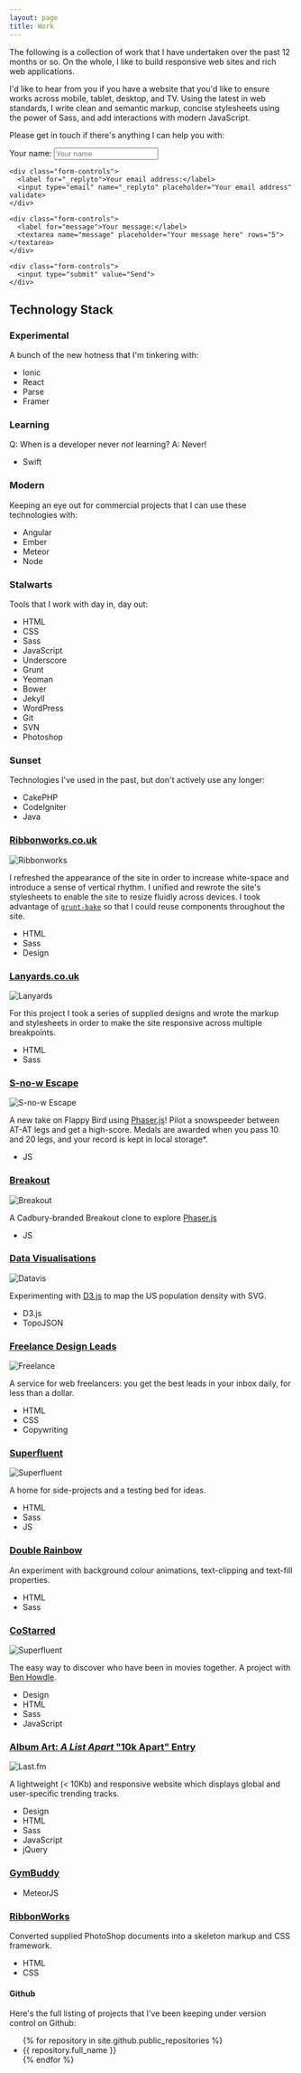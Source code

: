 ```yaml
---
layout: page
title: Work
---
```


The following is a collection of work that I have undertaken over the past 12 months or so. On the whole, I like to build responsive web sites and rich web applications.

I'd like to hear from you if you have a website that you'd like to ensure works across mobile, tablet, desktop, and TV. Using the latest in web standards, I write clean and semantic markup, concise stylesheets using the power of Sass, and add interactions with modern JavaScript.

Please get in touch if there's anything I can help you with:

<form action="//formspree.io/formspree@danmatthew.co.uk" method="POST">
    <input type="hidden" name="_subject" value="New website message">
    <div class="form-controls">
      <label for="name">Your name:</label>
      <input type="text" name="name" placeholder="Your name">
    </div>

    <div class="form-controls">
      <label for="_replyto">Your email address:</label>
      <input type="email" name="_replyto" placeholder="Your email address" validate>
    </div>

    <div class="form-controls">
      <label for="message">Your message:</label>
      <textarea name="message" placeholder="Your message here" rows="5"></textarea>
    </div>

    <div class="form-controls">
      <input type="submit" value="Send">
    </div>
</form>

## Technology Stack

### Experimental
A bunch of the new hotness that I'm tinkering with:

- Ionic
- React
- Parse
- Framer

### Learning
Q: When is a developer never _not_ learning?
A: Never!

- Swift

### Modern
Keeping an eye out for commercial projects that I can use these technologies with:

- Angular
- Ember
- Meteor
- Node

### Stalwarts
Tools that I work with day in, day out:

- HTML
- CSS
- Sass
- JavaScript
- Underscore
- Grunt
- Yeoman
- Bower
- Jekyll
- WordPress
- Git
- SVN
- Photoshop

### Sunset
Technologies I've used in the past, but don't actively use any longer:

- CakePHP
- CodeIgniter
- Java

### [Ribbonworks.co.uk](http://ribbonworks.co.uk)
![Ribbonworks](/public/img/build/ribbonworks-new.png)

I refreshed the appearance of the site in order to increase white-space and introduce a sense of vertical rhythm. I unified and rewrote the site's stylesheets to enable the site to resize fluidly across devices. I took advantage of [`grunt-bake`](https://github.com/MathiasPaumgarten/grunt-bake) so that I could reuse components throughout the site.

- HTML
- Sass
- Design

### [Lanyards.co.uk](http://lanyards.co.uk)
![Lanyards](/public/img/build/lanyards.png)

For this project I took a series of supplied designs and wrote the markup and stylesheets in order to make the site responsive across multiple breakpoints.

- HTML
- Sass

### [S-no-w Escape](http://flappy.danmatthew.co.uk)
![S-no-w Escape](/public/img/build/flappy.png)

A new take on Flappy Bird using [Phaser.js](http://phaser.io)! Pilot a snowspeeder between AT-AT legs and get a high-score. Medals are awarded when you pass 10 and 20 legs, and your record is kept in local storage*.

- JS

### [Breakout](http://breakout.danmatthew.co.uk)
![Breakout](/public/img/build/breakout.png)

A Cadbury-branded Breakout clone to explore [Phaser.js](http://phaser.io/)

- JS

### [Data Visualisations](http://datavis.danmatthew.co.uk)
![Datavis](/public/img/build/datavis.png)

Experimenting with [D3.js](http://d3js.org) to map the US population density with SVG.

- D3.js
- TopoJSON

### [Freelance Design Leads](http://leads.danmatthew.co.uk)
![Freelance](/public/img/build/freelance.png)

A service for web freelancers: you get the best leads in your inbox daily, for less than a dollar.

- HTML
- CSS
- Copywriting


### [Superfluent](http://superfluent.co)
![Superfluent](/public/img/build/superfluent.png)

A home for side-projects and a testing bed for ideas.

- HTML
- Sass
- JS

### [Double Rainbow](http://hammr.co/7806257/2)
An experiment with background colour animations, text-clipping and text-fill properties.

- HTML
- Sass

### [CoStarred](http://costarred.im)
![Superfluent](/public/img/build/costarred.png)

The easy way to discover who have been in movies together. A project with [Ben Howdle](http://benhowdle.im).

- Design
- HTML
- Sass
- JavaScript

### [Album Art: _A List Apart_ "10k Apart" Entry](http://lastfm.danmatthew.co.uk)
![Last.fm](/public/img/build/lastfm.png)

A lightweight (< 10Kb) and responsive website which displays global and user-specific trending tracks.

- Design
- HTML
- Sass
- JavaScript
- jQuery

### [GymBuddy](http://gymbuddy.meteor.com)
- MeteorJS

### [RibbonWorks](http://ribbonworks.co.uk)
Converted supplied PhotoShop documents into a skeleton markup and CSS framework.

- HTML
- CSS

#### Github
Here's the full listing of projects that I've been keeping under version control on Github:

<ul>
  {% for repository in site.github.public_repositories %}
    <li>{{ repository.full_name }} </li>
  {% endfor %}
</ul>
